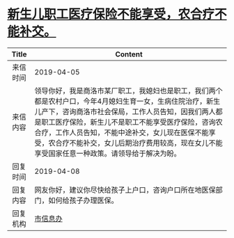 # <a href="http://www.shangluo.gov.cn/zmhd/ldxxxx.jsp?urltype=leadermail.LeaderMailContentUrl&wbtreeid=1112&leadermailid=5209">新生儿职工医疗保险不能享受，农合疗不能补交。</a>
|Title|Content|
|:---:|---|
|来信时间|2019-04-05|
|来信内容|领导你好，我是商洛市某厂职工，我媳妇也是职工，我们两个都是农村户口，今年4月媳妇生育一女，生病住院治疗，新生儿产下，咨询商洛市社会保局，工作人员告知，因我们两人都是职工医疗保险，新生儿不是职工不能享受医疗保险，咨询农合疗，工作人员告知，不能中途补交，女儿现在医保不能享受，农合疗不能补交，女儿后期治疗费用较高，现在女儿不能享受国家任意一种政策。请领导给于解决为盼。|
|回复时间|2019-04-08|
|回复内容|网友你好，建议你尽快给孩子上户口，咨询户口所在地医保部门，如何给孩子办理医保。|
|回复机构|<a href="../../categories/agencies/市信息办.md">市信息办</a>|
